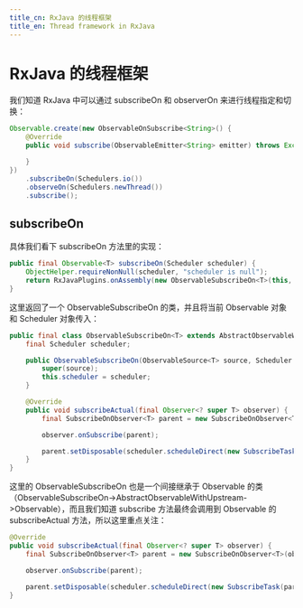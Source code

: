 ```yaml
---
title_cn: RxJava 的线程框架
title_en: Thread framework in RxJava
---
```


# RxJava 的线程框架

我们知道 RxJava 中可以通过 subscribeOn 和 observerOn 来进行线程指定和切换：

```java
Observable.create(new ObservableOnSubscribe<String>() {
    @Override
    public void subscribe(ObservableEmitter<String> emitter) throws Exception {

    }
})
    .subscribeOn(Schedulers.io())
    .observeOn(Schedulers.newThread())
    .subscribe();
```

## subscribeOn

具体我们看下 subscribeOn 方法里的实现：

```java
public final Observable<T> subscribeOn(Scheduler scheduler) {
    ObjectHelper.requireNonNull(scheduler, "scheduler is null");
    return RxJavaPlugins.onAssembly(new ObservableSubscribeOn<T>(this, scheduler));
}
```

这里返回了一个 ObservableSubscribeOn 的类，并且将当前 Observable 对象和 Scheduler 对象传入：

```java
public final class ObservableSubscribeOn<T> extends AbstractObservableWithUpstream<T, T> {
    final Scheduler scheduler;

    public ObservableSubscribeOn(ObservableSource<T> source, Scheduler scheduler) {
        super(source);
        this.scheduler = scheduler;
    }

    @Override
    public void subscribeActual(final Observer<? super T> observer) {
        final SubscribeOnObserver<T> parent = new SubscribeOnObserver<T>(observer);

        observer.onSubscribe(parent);

        parent.setDisposable(scheduler.scheduleDirect(new SubscribeTask(parent)));
    }
}
```

这里的 ObservableSubscribeOn 也是一个间接继承于 Observable 的类（ObservableSubscribeOn->AbstractObservableWithUpstream->Observable），而且我们知道 subscribe 方法最终会调用到 Observable 的 subscribeActual 方法，所以这里重点关注：

```java
@Override
public void subscribeActual(final Observer<? super T> observer) {
    final SubscribeOnObserver<T> parent = new SubscribeOnObserver<T>(observer);

    observer.onSubscribe(parent);

    parent.setDisposable(scheduler.scheduleDirect(new SubscribeTask(parent)));
}
```

